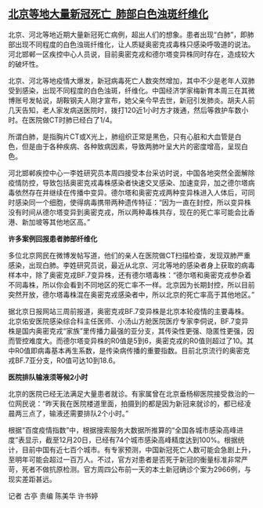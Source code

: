 <!--1671701840000-->
[北京等地大量新冠死亡  肺部白色浊斑纤维化](https://www.rfa.org/mandarin/yataibaodao/huanjing/gt2-12222022043705.html)
------

<p><span style="font-weight: 400;">北京、河北等地近期大量新冠死亡病例，超出人们的想象。患者出现“白肺”，即肺部出现不同程度的白色浊斑纤维化，让人质疑奥密克戎毒株只感染呼吸道的说法。河北邯郸一区疾控中心人员说，目前奥密克戎和德尔塔变异株同时存在，造成较大的破坏性。</span></p><p><span style="font-weight: 400;">北京、河北等地疫情大爆发，新冠病毒死亡人数突然增加，其中不少是老年人双肺受到感染，出现不同程度的白色浊斑，纤维化。中国经济学家梅新育本周三在其微博账号发帖说，胡鞍钢夫人刚才宣布，她父亲今早去世，新冠引发肺炎。胡夫人前几天告知，老人家发病送医院时，拨打120近1小时方才拨通，然后等救护车数小时。在医院做CT时肺已经白了1/4。</span></p><p><span style="font-weight: 400;">所谓白肺，是指胸片CT或X光上，肺组织正常是黑色，只有心脏和大血管是白色，但是由于各种疾病、各种致病因素，导致两肺叶呈大片的密度增高，呈现白色。</span></p><p><span style="font-weight: 400;">河北邯郸疾控中心一李姓研究员本周四接受本台采访时说，中国各地突然全面解除疫情防控，导致包括奥密克戎毒株感染者快速交叉感染、加速变异，加之德尔塔病毒依然存在并继续在传播中变异。德尔塔和奥密克戎两种变异株进入人体后，可同时感染同一个细胞，使得病毒携带两种遗传特征：“因为一直在封控，所以变异株没有时间从德尔塔变异到奥密克戎，所以两种毒株共存，现在的死亡率可能会比香港、新加坡等其他地区高。”</span></p><p><b>许多案例回报患者肺部纤维化</b></p><p><span style="font-weight: 400;">多位北京网民在微博发帖写道，他们的亲人在医院做CT扫描检查，发现双肺严重感染，出现白肺。李姓研究员说，最近从北京、河北等地的感染者身上获取的病毒样本中，除了奥密克戎BF.7变异株，还有德尔塔毒株：“德尔塔和奥密克戎参杂着不同毒株，所以你会看到不同地区的死亡率不一样。北京因为长期封控，所以目前突然开放，德尔塔毒株混在奥密克戎感染者中，所以北京的死亡率高于其他地区。”</span></p><p><span style="font-weight: 400;">据北京日报网站三周前报道，奥密克戎BF.7变异株是北京本轮疫情的主要毒株。北京佑安医院感染综合科主任医师、小汤山方舱医院医疗专家李侗说，BF.7变异株是国内奥密克戎“家族”里传播力最强的亚分支，其传染性更强、隐匿性更强，因而管控难度大。而德尔塔变异株的R0值是5到6，奥密克戎的R0值则超过了10。其中R0值即病毒基本再生系数，是传染病传播的重要指数。目前北京流行的奥密克戎BF.7亚分支，R0值可达10到18.6。</span></p><p><b>医院排队输液须等候2小时</b></p><p><span style="font-weight: 400;">北京的医院已经无法满足大量患者就诊。有家属曾在北京垂杨柳医院接受救治的一位网民说：“昨天我在医院楼道里面，拍摄到的都是因为新冠来就诊的，都已经凌晨两三点了，输液还需要排队2个小时。”</span></p><p><span style="font-weight: 400;">根据“百度疫情指数”中，根据搜索服务大数据所推算的“全国各城市感染高峰进度”表显示，截至12月20日，已经有74个城市感染高峰精度达到100%。根据统计，目前中国有近七百个城市。有专家预测，中国新冠死亡人数可能会急剧上升，至明年可能会超过一百万人。不过，官方对患者是否死于新冠的衡量标准非常严苛，死者不做抗原检测。官方周四公布前一天的本土新冠确诊个案为2966例，与现实差距甚远。</span></p><p></p><p><span style="font-weight: 400;">记者 古亭 责编 陈美华 许书婷</span></p><p><br/><br/><br/></p>
